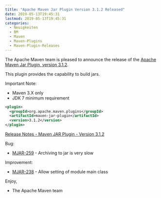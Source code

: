 ```yaml
---
title: "Apache Maven Jar Plugin Version 3.1.2 Released"
date: 2019-05-13T19:45:31
lastmod: 2019-05-13T19:45:31
categories:
  - Neuigkeiten
  - BM
  - Maven
  - Maven-Plugins
  - Maven-Plugin-Releases
---
```

The Apache Maven team is pleased to announce the release of the 
[Apache Maven Jar Plugin, version 3.1.2](https://maven.apache.org/plugins/maven-jar-plugin/).

This plugin provides the capability to build jars.

Important Note: 

 * Maven 3.X only
 * JDK 7 minimum requirement


```xml
<plugin>
  <groupId>org.apache.maven.plugins</groupId>
  <artifactId>maven-jar-plugin</artifactId>
  <version>3.1.2</version>
</plugin>
```

<!-- more -->

[Release Notes - Maven JAR Plugin - Version 3.1.2](https://issues.apache.org/jira/secure/ReleaseNote.jspa?projectId=12317526&version=12344629)


Bug:

 * [MJAR-259] - Archiving to jar is very slow

Improvement:

 * [MJAR-238] - Allow setting of module main class

Enjoy,

- The Apache Maven team


[MJAR-259]: https://issues.apache.org/jira/browse/MJAR-259
[MJAR-238]: https://issues.apache.org/jira/browse/MJAR-238

